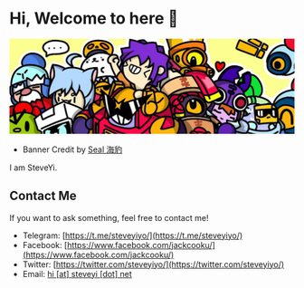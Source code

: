 # Hi, Welcome to here 👋

![](/images/banner.png)

- Banner Credit by [Seal 海豹](https://twitter.com/seal_hiber0w0)

I am SteveYi.

## Contact Me

If you want to ask something, feel free to contact me!

- Telegram: [https://t.me/steveyiyo/](https://t.me/steveyiyo/)
- Facebook: [https://www.facebook.com/jackcooku/](https://www.facebook.com/jackcooku/)
- Twitter: [https://twitter.com/steveyiyo/](https://twitter.com/steveyiyo/)
- Email: [hi [at] steveyi [dot] net](mailto:hi@steveyi.net)
